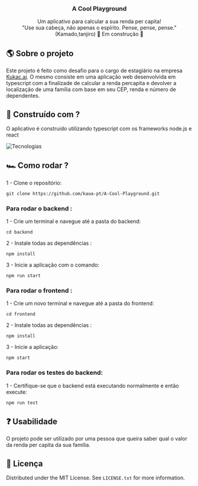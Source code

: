 <br />
<div align="center">

  <h3 align="center">A Cool Playground</h3>

  <p align="center">
    Um aplicativo para calcular a sua renda per capita! </br>
    "Use sua cabeça, não apenas o espírito. Pense, pense, pense." (Kamado,tanjiro)
    🚧 Em construção 🚧
  </p>
</div>

<!-- ABOUT THE PROJECT -->
## 🌎 Sobre o projeto

Este projeto é feito como desafio para o cargo de estagiário na empresa [Kukac.ai](https://kukac.com.br/). O mesmo consiste em uma aplicação web desenvolvida em typescript com a finalizade de calcular a renda percapita e devolver a localização de uma família com base em seu CEP, renda e número de dependentes.

## 🔨 Construído com ?

O aplicativo é construido utilizando typescript com os frameworks node.js e react

![Tecnologias](https://skillicons.dev/icons?i=typescript,nodejs,react)

## 🏎️ Como rodar ?
 
1 - Clone o repositório:

```
git clone https://github.com/kaua-pt/A-Cool-Playground.git
```

### Para rodar o backend :

1 - Crie um terminal e navegue até a pasta do backend:
```
cd backend
```
2 - Instale todas as dependências :
```
npm install
```
3 - Inicie a aplicação com o comando:
```
npm run start
```

### Para rodar o frontend :

1 - Crie um novo terminal e navegue até a pasta do frontend: 
```
cd frontend
```
2 - Instale todas as dependências :
```
npm install
```
3 - Inicie a aplicação:
```
npm start
```
### Para rodar os testes do backend:

1 - Certifique-se que o backend está executando normalmente e então execute:
```
npm run test
```

<!-- USAGE EXAMPLES -->
## ❓ Usabilidade

O projeto pode ser utilizado por uma pessoa que queira saber qual o valor da renda per capita da sua família.

<!-- LICENSE -->
## 💨 Licença

Distributed under the MIT License. See `LICENSE.txt` for more information.
